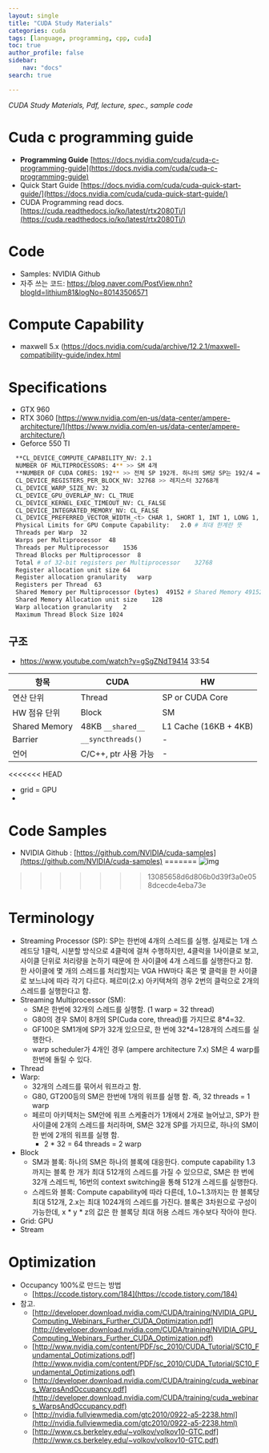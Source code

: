 ```yaml
---
layout: single
title: "CUDA Study Materials"
categories: cuda
tags: [language, programming, cpp, cuda]
toc: true
author_profile: false
sidebar:
    nav: "docs"
search: true

---
```


*CUDA Study Materials, Pdf, lecture, spec., sample code*



# Cuda c programming guide

- **Programming Guide** [https://docs.nvidia.com/cuda/cuda-c-programming-guide](https://docs.nvidia.com/cuda/cuda-c-programming-guide)
- Quick Start Guide [https://docs.nvidia.com/cuda/cuda-quick-start-guide/](https://docs.nvidia.com/cuda/cuda-quick-start-guide/)
- CUDA Programming read docs. [https://cuda.readthedocs.io/ko/latest/rtx2080Ti/](https://cuda.readthedocs.io/ko/latest/rtx2080Ti/)


# Code 
- Samples: NVIDIA Github 
- 자주 쓰는 코드: https://blog.naver.com/PostView.nhn?blogId=lithium81&logNo=80143506571


# Compute Capability

- maxwell 5.x (https://docs.nvidia.com/cuda/archive/12.2.1/maxwell-compatibility-guide/index.html

# Specifications
- GTX 960
- RTX 3060 [https://www.nvidia.com/en-us/data-center/ampere-architecture/](https://www.nvidia.com/en-us/data-center/ampere-architecture/)
- Geforce 550 TI
```bash
  **CL_DEVICE_COMPUTE_CAPABILITY_NV: 2.1
  NUMBER OF MULTIPROCESSORS: 4** >> SM 4개
  **NUMBER OF CUDA CORES: 192** >> 전체 SP 192개. 하나의 SM당 SP는 192/4 = 48개. 제품에 써있는 스펙-멀티프로세서 숫자는 쿠다코어임.
  CL_DEVICE_REGISTERS_PER_BLOCK_NV: 32768 >> 레지스터 32768개
  CL_DEVICE_WARP_SIZE_NV: 32
  CL_DEVICE_GPU_OVERLAP_NV: CL_TRUE
  CL_DEVICE_KERNEL_EXEC_TIMEOUT_NV: CL_FALSE
  CL_DEVICE_INTEGRATED_MEMORY_NV: CL_FALSE
  CL_DEVICE_PREFERRED_VECTOR_WIDTH_<t> CHAR 1, SHORT 1, INT 1, LONG 1, FLOAT 1, DOUBLE 1
  Physical Limits for GPU Compute Capability:	2.0 # 최대 한계란 뜻
  Threads per Warp	32
  Warps per Multiprocessor	48
  Threads per Multiprocessor	1536
  Thread Blocks per Multiprocessor	8
  Total # of 32-bit registers per Multiprocessor	32768
  Register allocation unit size	64
  Register allocation granularity	warp
  Registers per Thread	63
  Shared Memory per Multiprocessor (bytes)	49152 # Shared Memory 49152 bytes
  Shared Memory Allocation unit size	128
  Warp allocation granularity	2
  Maximum Thread Block Size	1024
```

## 구조

- https://www.youtube.com/watch?v=gSgZNdT9414 33:54

| 항목            | CUDA               | HW               |
|----------------|--------------------|------------------|
| 연산 단위        | Thread             | SP or CUDA Core  |
| HW 점유 단위     | Block              | SM               |
| Shared Memory  | 48KB `__shared__`  | L1 Cache (16KB + 4KB) |
| Barrier        | `__syncthreads()`  | -                |
| 언어            | C/C++, ptr 사용 가능 | -                |

<<<<<<< HEAD
- grid = GPU
- 


# Code Samples

- NVIDIA Github : [https://github.com/NVIDIA/cuda-samples](https://github.com/NVIDIA/cuda-samples)
=======
![img](https://t1.daumcdn.net/cfile/tistory/16282136509A061507)
>>>>>>> 13085658d6d806b0d39f3a0e058dcecde4eba73e



# Terminology

- Streaming Processor (SP): SP는 한번에 4개의 스레드를 실행. 실제로는 1개 스레드당 1클럭, 시분할 방식으로 4클럭에 걸쳐 수행하지만, 4클럭을 1사이클로 보고, 사이클 단위로 처리량을 논하기 때문에 한 사이클에 4개 스레드를 실행한다고 함. 한 사이클에 몇 개의 스레드를 처리할지는 VGA HW마다 혹은 몇 클럭을 한 사이클로 보느냐에 따라 각기 다르다. 페르미(2.x) 아키텍쳐의 경우 2번의 클럭으로 2개의 스레드를 실행한다고 함.
- Streaming Multiprocessor (SM): 
  - SM은 한번에 32개의 스레드를 실행함. (1 warp = 32 thread)
  - G80의 경우 SM이 8개의 SP(Cuda core, thread)를 가지므로 8*4=32. 
  - GF100은 SM1개에 SP가 32개 있으므로,  한 번에 32*4=128개의 스레드를 실행한다.
  - warp scheduler가 4개인 경우 (ampere architecture 7.x) SM은 4 warp를 한번에 돌릴 수 있다.
- Thread
- Warp: 
  - 32개의 스레드를 묶어서 워프라고 함.
  - G80, GT200등의 SM은 한번에 1개의 워프를 실행 함. 즉, 32 threads = 1 warp
  - 페르미 아키텍처는 SM안에 워프 스케줄러가 1개에서 2개로 늘어났고, SP가 한 사이클에 2개의 스레드를 처리하며, SM은 32개 SP를 가지므로, 하나의 SM이 한 번에 2개의 워프를 실행 함. 
    - 2 * 32 = 64 threads = 2 warp
- Block
  - SM과 블록: 하나의 SM은 하나의 블록에 대응한다. compute capability 1.3까지는 블록 한 개가 최대 512개의 스레드를 가질 수 있으므로, SM은 한 번에 32개 스레드씩, 16번의 context switching을 통해 512개 스레드를 실행한다.
  - 스레드와 블록: Compute capability에 따라 다른데, 1.0~1.3까지는 한 블록당 최대 512개, 2.x는 최대 1024개의 스레드를 가진다. 블록은 3차원으로 구성이 가능한데, x * y * z의 값은 한 블록당 최대 허용 스레드 개수보다 작아야 한다.
- Grid: GPU
- Stream




# Optimization
- Occupancy 100%로 만드는 방법 
  - [https://ccode.tistory.com/184](https://ccode.tistory.com/184)
- 참고.
  - [http://developer.download.nvidia.com/CUDA/training/NVIDIA_GPU_Computing_Webinars_Further_CUDA_Optimization.pdf](http://developer.download.nvidia.com/CUDA/training/NVIDIA_GPU_Computing_Webinars_Further_CUDA_Optimization.pdf)
  - [http://www.nvidia.com/content/PDF/sc_2010/CUDA_Tutorial/SC10_Fundamental_Optimizations.pdf](http://www.nvidia.com/content/PDF/sc_2010/CUDA_Tutorial/SC10_Fundamental_Optimizations.pdf)
  - [http://developer.download.nvidia.com/CUDA/training/cuda_webinars_WarpsAndOccupancy.pdf](http://developer.download.nvidia.com/CUDA/training/cuda_webinars_WarpsAndOccupancy.pdf)
  - [http://nvidia.fullviewmedia.com/gtc2010/0922-a5-2238.html](http://nvidia.fullviewmedia.com/gtc2010/0922-a5-2238.html)
  - [http://www.cs.berkeley.edu/~volkov/volkov10-GTC.pdf](http://www.cs.berkeley.edu/~volkov/volkov10-GTC.pdf)



